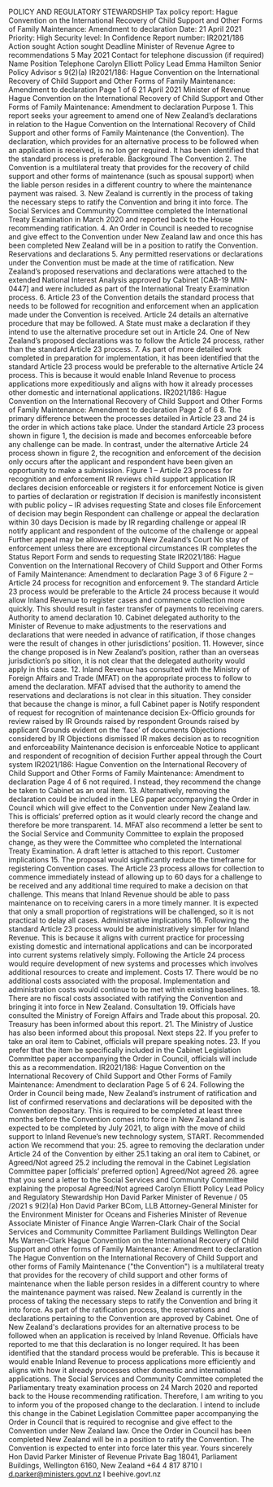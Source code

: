 POLICY AND REGULATORY STEWARDSHIP Tax policy report: Hague Convention on the International Recovery of Child Support and Other Forms of Family Maintenance: Amendment to declaration Date: 21 April 2021 Priority: High Security level: In Confidence Report number: IR2021/186 Action sought Action sought Deadline Minister of Revenue Agree to recommendations 5 May 2021 Contact for telephone discussion (if required) Name Position Telephone Carolyn Elliott Policy Lead Emma Hamilton Senior Policy Advisor s 9(2)(a) IR2021/186: Hague Convention on the International Recovery of Child Support and Other Forms of Family Maintenance: Amendment to declaration Page 1 of 6 21 April 2021 Minister of Revenue Hague Convention on the International Recovery of Child Support and Other Forms of Family Maintenance: Amendment to declaration Purpose 1. This report seeks your agreement to amend one of New Zealand’s declarations in relation to the Hague Convention on the International Recovery of Child Support and other forms of Family Maintenance (the Convention). The declaration, which provides for an alternative process to be followed when an application is received, is no lon ger required. It has been identified that the standard process is preferable. Background The Convention 2. The Convention is a multilateral treaty that provides for the recovery of child support and other forms of maintenance (such as spousal support) when the liable person resides in a different country to where the maintenance payment was raised. 3. New Zealand is currently in the process of taking the necessary steps to ratify the Convention and bring it into force. The Social Services and Community Committee completed the International Treaty Examination in March 2020 and reported back to the House recommending ratification. 4. An Order in Council is needed to recognise and give effect to the Convention under New Zealand law and once this has been completed New Zealand will be in a position to ratify the Convention. Reservations and declarations 5. Any permitted reservations or declarations under the Convention must be made at the time of ratification. New Zealand’s proposed reservations and declarations were attached to the extended National Interest Analysis approved by Cabinet \[CAB-19 MIN-0447\] and were included as part of the International Treaty Examination process. 6. Article 23 of the Convention details the standard process that needs to be followed for recognition and enforcement when an application made under the Convention is received. Article 24 details an alternative procedure that may be followed. A State must make a declaration if they intend to use the alternative procedure set out in Article 24. One of New Zealand’s proposed declarations was to follow the Article 24 process, rather than the standard Article 23 process. 7. As part of more detailed work completed in preparation for implementation, it has been identified that the standard Article 23 process would be preferable to the alternative Article 24 process. This is because it would enable Inland Revenue to process applications more expeditiously and aligns with how it already processes other domestic and international applications. IR2021/186: Hague Convention on the International Recovery of Child Support and Other Forms of Family Maintenance: Amendment to declaration Page 2 of 6 8. The primary difference between the processes detailed in Article 23 and 24 is the order in which actions take place. Under the standard Article 23 process shown in figure 1, the decision is made and becomes enforceable before any challenge can be made. In contrast, under the alternative Article 24 process shown in figure 2, the recognition and enforcement of the decision only occurs after the applicant and respondent have been given an opportunity to make a submission. Figure 1 – Article 23 process for recognition and enforcement IR reviews child support application IR declares decision enforceable or registers it for enforcement Notice is given to parties of declaration or registration If decision is manifestly inconsistent with public policy – IR advises requesting State and closes file Enforcement of decision may begin Respondent can challenge or appeal the declaration within 30 days Decision is made by IR regarding challenge or appeal IR notify applicant and respondent of the outcome of the challenge or appeal Further appeal may be allowed through New Zealand’s Court No stay of enforcement unless there are exceptional circumstances IR completes the Status Report Form and sends to requesting State IR2021/186: Hague Convention on the International Recovery of Child Support and Other Forms of Family Maintenance: Amendment to declaration Page 3 of 6 Figure 2 – Article 24 process for recognition and enforcement 9. The standard Article 23 process would be preferable to the Article 24 process because it would allow Inland Revenue to register cases and commence collection more quickly. This should result in faster transfer of payments to receiving carers. Authority to amend declaration 10. Cabinet delegated authority to the Minister of Revenue to make adjustments to the reservations and declarations that were needed in advance of ratification, if those changes were the result of changes in other jurisdictions’ position. 11. However, since the change proposed is in New Zealand’s position, rather than an overseas jurisdiction’s po sition, it is not clear that the delegated authority would apply in this case. 12. Inland Revenue has consulted with the Ministry of Foreign Affairs and Trade (MFAT) on the appropriate process to follow to amend the declaration. MFAT advised that the authority to amend the reservations and declarations is not clear in this situation. They consider that because the change is minor, a full Cabinet paper is Notify respondent of request for recognition of maintenance decision Ex-Officio grounds for review raised by IR Grounds raised by respondent Grounds raised by applicant Grounds evident on the ‘face’ of documents Objections considered by IR Objections dismissed IR makes decision as to recognition and enforceability Maintenance decision is enforceable Notice to applicant and respondent of recognition of decision Further appeal through the Court system IR2021/186: Hague Convention on the International Recovery of Child Support and Other Forms of Family Maintenance: Amendment to declaration Page 4 of 6 not required. I nstead, they recommend the change be taken to Cabinet as an oral item. 13. Alternatively, removing the declaration could be included in the LEG paper accompanying the Order in Council which will give effect to the Convention under New Zealand law. This is officials’ preferred option as it would clearly record the change and therefore be more transparent. 14. MFAT also recommend a letter be sent to the Social Service and Community Committee to explain the proposed change, as they were the Committee who completed the International Treaty Examination. A draft letter is attached to this report. Customer implications 15. The proposal would significantly reduce the timeframe for registering Convention cases. The Article 23 process allows for collection to commence immediately instead of allowing up to 60 days for a challenge to be received and any additional time required to make a decision on that challenge. This means that Inland Revenue should be able to pass maintenance on to receiving carers in a more timely manner. It is expected that only a small proportion of registrations will be challenged, so it is not practical to delay all cases. Administrative implications 16. Following the standard Article 23 process would be administratively simpler for Inland Revenue. This is because it aligns with current practice for processing existing domestic and international applications and can be incorporated into current systems relatively simply. Following the Article 24 process would require development of new systems and processes which involves additional resources to create and implement. Costs 17. There would be no additional costs associated with the proposal. Implementation and administration costs would continue to be met within existing baselines. 18. There are no fiscal costs associated with ratifying the Convention and bringing it into force in New Zealand. Consultation 19. Officials have consulted the Ministry of Foreign Affairs and Trade about this proposal. 20. Treasury has been informed about this report. 21. The Ministry of Justice has also been informed about this proposal. Next steps 22. If you prefer to take an oral item to Cabinet, officials will prepare speaking notes. 23. If you prefer that the item be specifically included in the Cabinet Legislation Committee paper accompanying the Order in Council, officials will include this as a recommendation. IR2021/186: Hague Convention on the International Recovery of Child Support and Other Forms of Family Maintenance: Amendment to declaration Page 5 of 6 24. Following the Order in Council being made, New Zealand’s instrument of ratification and list of confirmed reservations and declarations will be deposited with the Convention depositary. This is required to be completed at least three months before the Convention comes into force in New Zealand and is expected to be completed by July 2021, to align with the move of child support to Inland Revenue’s new technology system, START. Recommended action We recommend that you: 25. agree to removing the declaration under Article 24 of the Convention by either 25.1 taking an oral item to Cabinet, or Agreed/Not agreed 25.2 including the removal in the Cabinet Legislation Committee paper \[officials’ preferred option\] Agreed/Not agreed 26. agree that you send a letter to the Social Services and Community Committee explaining the proposal Agreed/Not agreed Carolyn Elliott Policy Lead Policy and Regulatory Stewardship Hon David Parker Minister of Revenue / 05 /2021 s 9(2)(a) Hon David Parker BCom, LLB Attorney-General Minister for the Environment Minister for Oceans and Fisheries Minister of Revenue Associate Minister of Finance Angie Warren-Clark Chair of the Social Services and Community Committee Parliament Buildings Wellington Dear Ms Warren-Clark Hague Convention on the International Recovery of Child Support and other forms of Family Maintenance: Amendment to declaration The Hague Convention on the International Recovery of Child Support and other forms of Family Maintenance ("the Convention") is a multilateral treaty that provides for the recovery of child support and other forms of maintenance when the liable person resides in a different country to where the maintenance payment was raised. New Zealand is currently in the process of taking the necessary steps to ratify the Convention and bring it into force. As part of the ratification process, the reservations and declarations pertaining to the Convention are approved by Cabinet. One of New Zealand's declarations provides for an alternative process to be followed when an application is received by Inland Revenue. Officials have reported to me that this declaration is no longer required. It has been identified that the standard process would be preferable. This is because it would enable Inland Revenue to process applications more efficiently and aligns with how it already processes other domestic and international applications. The Social Services and Community Committee completed the Parliamentary treaty examination process on 24 March 2020 and reported back to the House recommending ratification. Therefore, I am writing to you to inform you of the proposed change to the declaration. I intend to include this change in the Cabinet Legislation Committee paper accompanying the Order in Council that is required to recognise and give effect to the Convention under New Zealand law. Once the Order in Council has been completed New Zealand will be in a position to ratify the Convention. The Convention is expected to enter into force later this year. Yours sincerely Hon David Parker Minister of Revenue Private Bag 18041, Parliament Buildings, Wellington 6160, New Zealand +64 4 817 8710 I d.parker@ministers.govt.nz I beehive.govt.nz